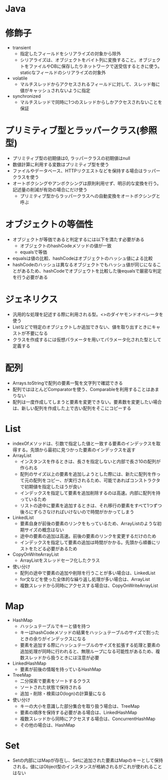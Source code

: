Java
==

# 修飾子

* transient
    * 指定したフィールドをシリアライズの対象から除外
    * シリアライズは、オブジェクトをバイト列に変換すること。オブジェクトをファイルやDBに保存したりネットワークで送受信するときに使う。staticなフィールドのシリアライズの対象外
* volatile
    * マルチスレッドからアクセスされるフィールドに対して、スレッド毎に値がキャッシュされないように指定
* synchronized
    * マルチスレッドで同時に1つのスレッドからしかアクセスされないことを保証

# プリミティブ型とラッパークラス(参照型)

* プリミティブ型の初期値は0, ラッパークラスの初期値はnull
* 数値計算に利用する変数はプリミティブ型を使う
* ファイルやデータベース、HTTPリクエストなどを保持する場合はラッパークラスを使う
* オートボクシングやアンボクシングは原則利用せず、明示的な変換を行う。記述量の削減が有効の場合にだけ使う
    * プリミティブ型からラッパークラスへの自動変換をオートボクシングと呼ぶ

# オブジェクトの等価性

* オブジェクトが等価であると判定するには以下を満たす必要がある
    * オブジェクトのhashCodeメソッドの値が一致
    * equalsで等価
* equalsは値の比較、hashCodeはオブジェクトのハッシュ値による比較
* hashCodeのハッシュは異なるオブジェクトでもハッシュ値が同じになることがあるため、hashCodeでオブジェウトを比較した後equalsで厳密な判定を行う必要がある

# ジェネリクス

* 汎用的な処理を記述する際に利用される型。<>のダイヤモンドオペレータを使う
* Listなどで特定のオブジェクトしか追加できない、値を取り出すときにキャストが不要になる
* クラスを作成するには仮想パラメータを用いてパラメータ化された型として定義する

# 配列

* Arrays.toStringで配列の要素一覧を文字列で確認できる
* 配列ではほとんどComparatorを使う、Comparableを利用することはあまりない
* 配列は一度作成してしまうと要素を変更できない。要素数を変更したい場合は、新しい配列を作成した上で古い配列をそこにコピーする

# List

* indexOfメソッドは、引数で指定した値と一致する要素のインデックスを取得する。先頭から最初に見つかった要素のインデックスを返す
* ArrayList
    * インスタンスを作るときは、長さを指定しないと内部で長さ10の配列が作られる
    * 配列のサイズ以上の要素を追加しようとした際には、新たに配列を作って元の配列をコピー、が実行されるため、可能であればコンストラクタで初期値を指定したほうが良い
    * インデックスを指定して要素を追加削除するのは高速。内部に配列を持っているため
    * リストの途中に要素を追加するときは、それ移行の要素をすべて1つずつ後ろにずらさなければいけないので時間がかかってしまう
* LinkedList
    * 要素自身が前後の要素のリンクをもっているため、ArrayListのような初期サイズの概念はない
    * 途中の要素の追加は高速。前後の要素のリンクを変更するだけのため
    * インデックスを指定して要素の追加は時間がかかる。先頭から順番にリストをたどる必要があるため
* CopyOnWriteArrayList
    * ArrayListをスレッドセーフ化したクラス
* 使い分け
    * 配列の途中で要素の追加や削除を行うことが多い場合は、LinkedList
    * for文などを使った全体的な繰り返し処理が多い場合は、ArrayList
    * 複数スレッドから同時にアクセスする場合は、CopyOnWriteArrayList

# Map

* HashMap
    * ハッシュテーブルでキーと値を持つ
    * キーはhashCodeメソッドの結果をハッシュテーブルのサイズで割ったときの余りがインデックスになる
    * 要素を追加する際にハッシュテーブルのサイズを拡張する処理と要素の追加処理が同時に行われると、無限ループになる可能性があるため、複数スレッドから扱うときには注意が必要
* LinkedHashMap
    * 要素が前後の情報を持っているHashMap
* TreeMap
    * 二分探索で要素をソートするクラス
    * ソートされた状態で保持される
    * 追加・削除・検索はO(logn)の計算量になる
* 使い分け
    * キーの大小を意識した部分集合を取り扱う場合は、TreeMap
    * 要素の順序を保持する必要がある場合は、LinkedHashMap
    * 複数スレッドから同時にアクセスする場合は、ConcurrentHashMap
    * その他の場合は、HashMap

# Set

* Setの内部にはMapが存在し、Setに追加された要素はMapのキーとして保持される。値にはObject型のインスタンスが格納されるがこれが使われることはない
